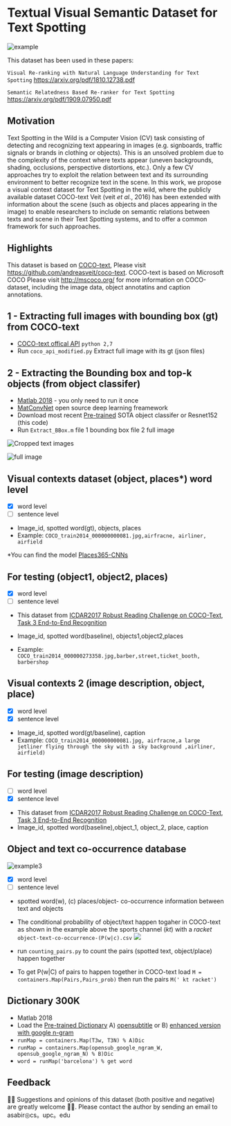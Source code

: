 # Textual Visual Semantic Dataset for Text Spotting  
<!---Visual Re-ranking with Natural Language Understanding for Text Spotting -->

![example](https://github.com/ahmedssabir/dataset/blob/master/example.jpg)


This dataset has been used in these papers:

`Visual Re-ranking with Natural Language Understanding for Text Spotting` https://arxiv.org/pdf/1810.12738.pdf 

`Semantic Relatedness Based Re-ranker for Text Spotting` https://arxiv.org/pdf/1909.07950.pdf  


## Motivation
Text Spotting in the Wild is a Computer Vision (CV) task consisting of detecting and recognizing text appearing in  images (e.g.  signboards, traffic signals or brands in clothing or objects). This is an unsolved problem due to the complexity of the context where texts appear (uneven backgrounds, shading, occlusions, perspective distortions, etc.). Only a few CV approaches try to exploit the relation between text and its surrounding environment to better recognize text in the scene. In this work, we propose a visual context dataset for Text Spotting in the wild, where the  publicly available dataset COCO-text Veit (veit *et al.*, 2016) has been extended with information about the scene (such as objects and places appearing in the image) to enable researchers to include on semantic relations between texts and scene in their Text Spotting systems, and to offer a common framework for such approaches.

## Highlights
This dataset is based on [COCO-text], Please visit https://github.com/andreasveit/coco-text. COCO-text is based on Microsoft COCO Please visit http://mscoco.org/ for more information on COCO-dataset, including the image data, object annotatins and caption annotations.

[COCO-text]:https://github.com/andreasveit/coco-text
## 1 - Extracting  full images with bounding box (gt) from COCO-text
- [COCO-text offical API][4] `python 2,7` 
- Run `coco_api_modified.py` Extract full image with its gt (json files) 

[4]: https://github.com/andreasveit/coco-text

## 2 -  Extracting  the Bounding box and top-k objects (from object classifer) 
- [Matlab 2018][3] - you only need to run it once 
- [MatConvNet][1] open source deep learning freamework 
- Download most recent [Pre-trained] SOTA object classifer or Resnet152 (this code)  
- Run `Extract_BBox.m` file 1 bounding box file 2 full image 


![Cropped text images](https://github.com/ahmedssabir/dataset/blob/master/COCO_train2014_000000000081_s.jpg)


![full image](https://github.com/ahmedssabir/dataset/blob/master/COCO_train2014_000000000081.jpg)

[3]: https://www.mathworks.com/campaigns/products/trials.html
[1]:http://www.vlfeat.org/matconvnet/install/
[Pre-trained]:http://www.vlfeat.org/matconvnet/pretrained



  ## Visual contexts dataset (object, places*)  word level   
- [x] word level
- [ ] sentence level
 - Image_id, spotted word(gt), objects, places
 -  Example: `COCO_train2014_000000000081.jpg,airfracne, airliner, airfield`
 
*You can find the model [Places365-CNNs] 


[Places365-CNNs]:https://github.com/CSAILVision/places365
 
 ## For testing (object1, object2, places) 
- [x] word level
- [ ] sentence level
- This dataset from [ICDAR2017 Robust Reading Challenge on COCO-Text][5], [Task 3 End-to-End Recognition][6] 

- Image_id, spotted word(baseline), objects1,object2,places
 -  Example: `COCO_train2014_000000273358.jpg,barber,street,ticket_booth, barbershop`


 ## Visual contexts 2 (image description, object, place) 
- [x] word level
- [x] sentence level
 - Image_id, spotted word(gt/baseline), caption
 - Example: `COCO_train2014_000000000081.jpg, airfracne,a large jetliner flying through the sky with a sky background ,airliner, airfield)`
 
 
 ## For testing  (image description) 
- [ ] word level
- [x] sentence level
- This dataset from [ICDAR2017 Robust Reading Challenge on COCO-Text][5], [Task 3 End-to-End Recognition][6] 
- Image_id, spotted word(baseline),object_1, object_2, place, caption

 ## Object and text co-occurrence database 
 ![example3](https://github.com/ahmedssabir/dataset/blob/master/SWE.jpg)
 
- [x] word level 
- [ ] sentence level
- spotted word(w), (c) places/object- co-occurrence information between text and objects


- The conditional probability of object/text happen togaher in COCO-text as shown in the example above the sports channel (*kt*) with a *racket* `object-text-co-occurrence-(P(w|c).csv`  <img src="https://render.githubusercontent.com/render/math?math=P(w%5Cvert%20c)%5C%3B%3D%5C%3B%5Cfrac%7Bfreq(w%2Cc)%7D%7Bfreq(c)%7D)"> 
- run `counting_pairs.py` to count the pairs (spotted text, object/place) happen together 
- To get P(w|C) of pairs to happen together in COCO-text load `M = containers.Map(Pairs,Pairs_prob)`  then run the pairs `M(' kt racket')`  






[5]:http://rrc.cvc.uab.es/?ch=5&com=introduction
[6]:http://rrc.cvc.uab.es/?ch=5&com=tasks


## Dictionary 300K 
- Matlab 2018 
- Load the [Pre-trained Dictionary] A) [opensubtitle](https://www.duo.uio.no/bitstream/handle/10852/50459/947_Paper.pdf?sequence=4)   or B) [enhanced version with google n-gram](https://books.google.com/ngrams/info)   
- `runMap = containers.Map(T3w, T3N) % A)Dic` 
- `runMap = containers.Map(opensub_google_ngram_W, opensub_google_ngram_N) % B)Dic`
- `word = runMap('barcelona') % get word`  

[Pre-trained Dictionary]:https://www.dropbox.com/sh/1af43nvlmac54ib/AADyRtK4ztyTS65hull1gyxMa?dl=0
[opensubtitle]:https://www.duo.uio.no/bitstream/handle/10852/50459

## Feedback 
 :raising_hand_man: Suggestions and opinions  of this dataset (both positive and negative) are greatly welcome :bowing_man:. Please contact the author by sending an email to asabir◎cs。upc。edu
 

